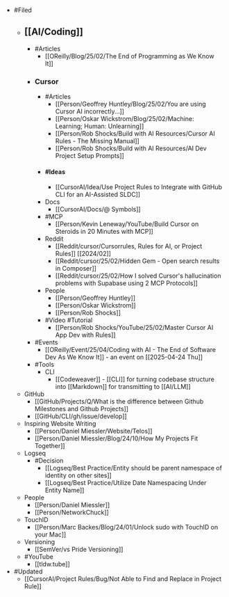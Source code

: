 - #Filed
	- ## [[AI/Coding]]
		- #Articles
			- [[OReilly/Blog/25/02/The End of Programming as We Know It]]
		- ### Cursor
			- #Articles
				- [[Person/Geoffrey Huntley/Blog/25/02/You are using Cursor AI incorrectly...]]
				- [[Person/Oskar Wickstrom/Blog/25/02/Machine: Learning; Human: Unlearning]]
				- [[Person/Rob Shocks/Build with AI Resources/Cursor AI Rules - The Missing Manual]]
				- [[Person/Rob Shocks/Build with AI Resources/AI Dev Project Setup Prompts]]
			- #### #Ideas
				- [[CursorAI/Idea/Use Project Rules to Integrate with GitHub CLI for an AI-Assisted SLDC]]
			- Docs
				- [[CursorAI/Docs/@ Symbols]]
			- #MCP
				- [[Person/Kevin Leneway/YouTube/Build Cursor on Steroids in 20 Minutes with MCP]]
			- Reddit
				- [[Reddit/cursor/Cursorrules, Rules for AI, or Project Rules]] [[2024/02]]
				- [[Reddit/cursor/25/02/Hidden Gem - Open search results in Composer]]
				- [[Reddit/cursor/25/02/How I solved Cursor's hallucination problems with Supabase using 2 MCP Protocols]]
			- People
				- [[Person/Geoffrey Huntley]]
				- [[Person/Oskar Wickstrom]]
				- [[Person/Rob Shocks]]
			- #Video #Tutorial
				- [[Person/Rob Shocks/YouTube/25/02/Master Cursor AI App Dev with Rules]]
		- #Events
			- [[OReilly/Event/25/04/Coding with AI - The End of Software Dev As We Know It]] - an event on [[2025-04-24 Thu]]
		- #Tools
			- CLI
				- [[Codeweaver]] -  [[CLI]] for turning codebase structure into [[Markdown]] for transmitting to [[AI/LLM]]
	- GitHub
		- [[GitHub/Projects/Q/What is the difference between Github Milestones and Github Projects]]
		- [[GitHub/CLI/gh/issue/develop]]
	- Inspiring Website Writing
		- [[Person/Daniel Miessler/Website/Telos]]
		- [[Person/Daniel Miessler/Blog/24/10/How My Projects Fit Together]]
	- Logseq
		- #Decision
			- [[Logseq/Best Practice/Entity should be parent namespace of identity on other sites]]
			- [[Logseq/Best Practice/Utilize Date Namespacing Under Entity Name]]
	- People
		- [[Person/Daniel Miessler]]
		- [[Person/NetworkChuck]]
	- TouchID
		- [[Person/Marc Backes/Blog/24/01/Unlock sudo with TouchID on your Mac]]
	- Versioning
		- [[SemVer/vs Pride Versioning]]
	- #YouTube
		- [[tldw.tube]]
- #Updated
	- [[CursorAI/Project Rules/Bug/Not Able to Find and Replace in Project Rule]]